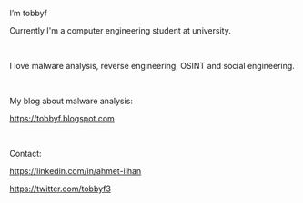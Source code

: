 I’m tobbyf

Currently I'm a computer engineering student at university.

 
 
 I love malware analysis, reverse engineering, OSINT and social engineering.
 
 


My blog about malware analysis:

https://tobbyf.blogspot.com

 


Contact:

https://linkedin.com/in/ahmet-ilhan

https://twitter.com/tobbyf3
